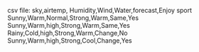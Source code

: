 csv file:
sky,airtemp, Humidity,Wind,Water,forecast,Enjoy sport
Sunny,Warm,Normal,Strong,Warm,Same,Yes
Sunny,Warm,high,Strong,Warm,Same,Yes
Rainy,Cold,high,Strong,Warm,Change,No
Sunny,Warm,high,Strong,Cool,Change,Yes
